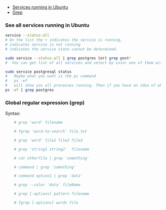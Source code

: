 - [Services running in Ubuntu](#see-all-services-running-in-ubuntu)
- [Grep](#global-regular-expression-grep)

<!---==========================================================================================-->

### See all services running in Ubuntu

```bash
service --status-all
# On the list the + indicates the service is running,
# indicates service is not running
# indicates the service state cannot be determined.

sudo service --status-all | grep postgres (or) grep post*
#  You can get list of all services and select by color one of them with 'grep':

sudo service postgresql status
#   Maybe what you want is the ps command
#   ps -ef
#   will show you all processes running. Then if you have an idea of what you're looking for use grep to filter;
ps -ef | grep postgres
```

<!---==========================================================================================-->

### Global regular expression (grep)

Syntax:

```bash
    # grep 'word' filename

    # fgrep 'word-to-search' file.txt

    # grep 'word' file1 file2 file3

    # grep 'string1 string2'  filename

    # cat otherfile | grep 'something'

    # command | grep 'something'

    # command option1 | grep 'data'

    # grep --color 'data' fileName

    # grep [-options] pattern filename

    # fgrep [-options] words file
```
